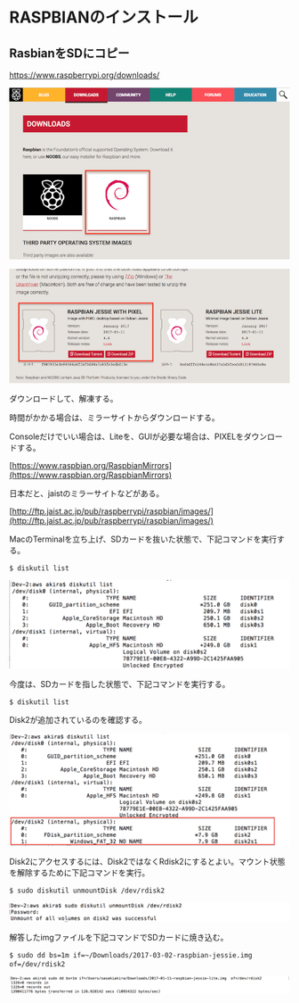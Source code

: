 # RASPBIANのインストール

## RasbianをSDにコピー

https://www.raspberrypi.org/downloads/

![](/img/dev/pi/pi002.png)

![](/img/dev/pi/pi003.png)

ダウンロードして、解凍する。

時間がかかる場合は、ミラーサイトからダウンロードする。

Consoleだけでいい場合は、Liteを、GUIが必要な場合は、PIXELをダウンロードする。

[https://www.raspbian.org/RaspbianMirrors](https://www.raspbian.org/RaspbianMirrors)

日本だと、jaistのミラーサイトなどがある。

[http://ftp.jaist.ac.jp/pub/raspberrypi/raspbian/images/](http://ftp.jaist.ac.jp/pub/raspberrypi/raspbian/images/)


MacのTerminalを立ち上げ、SDカードを抜いた状態で、下記コマンドを実行する。

```shell
$ diskutil list
```

![](/img/dev/pi/pi_sd01.png)

今度は、SDカードを指した状態で、下記コマンドを実行する。


```shell
$ diskutil list
```

Disk2が追加されているのを確認する。

![](/img/dev/pi/pi_sd02.png)

Disk2にアクセスするには、Disk2ではなくRdisk2にするとよい。マウント状態を解除するために下記コマンドを実行。

```shell
$ sudo diskutil unmountDisk /dev/rdisk2
```

![](/img/dev/pi/pi_sd03.png)

解答したimgファイルを下記コマンドでSDカードに焼き込む。

```shell
$ sudo dd bs=1m if=~/Downloads/2017-03-02-raspbian-jessie.img  of=/dev/rdisk2
```

![](/img/dev/pi/pi_sd04.png)


